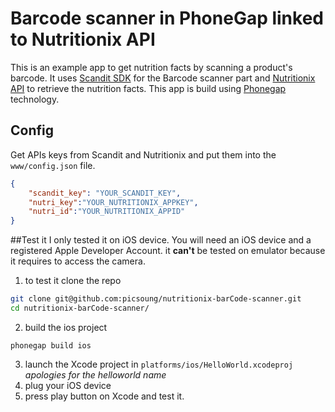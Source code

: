 # Barcode scanner in PhoneGap linked to Nutritionix API

This is an example app to get nutrition facts by scanning a product's barcode.
It uses [Scandit SDK](www.scandit.com) for the Barcode scanner part and [Nutritionix API](https://developer.nutritionix.com/) to retrieve the nutrition facts.
This app is build using [Phonegap](www.phonegap.com) technology.

## Config
Get APIs keys from Scandit and Nutritionix and put them into the `www/config.json` file.

```json
{
    "scandit_key": "YOUR_SCANDIT_KEY",
    "nutri_key":"YOUR_NUTRITIONIX_APPKEY",
    "nutri_id":"YOUR_NUTRITIONIX_APPID"
}
```

##Test it
I only tested it on iOS device. You will need an iOS device and a registered Apple Developer Account.
it **can't** be tested on emulator because it requires to access the camera.

1. to test it clone the repo

  ```bash
  git clone git@github.com:picsoung/nutritionix-barCode-scanner.git
  cd nutritionix-barCode-scanner/
  ```

2. build the ios project

  `phonegap build ios`

3. launch the Xcode project in `platforms/ios/HelloWorld.xcodeproj` *apologies for the helloworld name*
4. plug your iOS device
5. press play button on Xcode and test it.